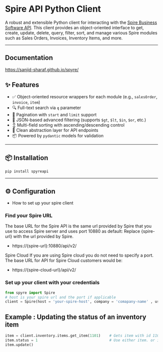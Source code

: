 # Spire API Python Client

A robust and extensible Python client for interacting with the [Spire Business Software API](https://developer.spiresystems.com/reference). This client provides an object-oriented interface to get, create, update, delete, query, filter, sort, and manage various Spire modules such as Sales Orders, Invoices, Inventory Items, and more.

---

## Documentation

https://sanjid-sharaf.github.io/spyre/

## ✨ Features

- ✅ Object-oriented resource wrappers for each module (e.g., `salesOrder`, `invoice`, `item`)
- 🔍 Full-text search via `q` parameter
- 🔁 Pagination with `start` and `limit` support
- 🧾 JSON-based advanced filtering (supports `$gt`, `$lt`, `$in`, `$or`, etc.)
- ↕️ Multi-field sorting with ascending/descending control
- 🔧 Clean abstraction layer for API endpoints
- 📦 Powered by `pydantic` models for validation

---

## 📦 Installation

```bash
pip install spyreapi
```

---

## ⚙️ Configuration

- How to set up your spire client

### Find your Spire URL

The base URL for the Spire API is the same url provided by Spire that you use to access Spire server and uses port 10880 as default:
Replace {spire-url} with the url provided by Spire.

- https://{spire-url}:10880/api/v2/
  
Spire Cloud
If you are using Spire cloud you do not need to specify a port. The base URL for API for Spire Cloud customers would be:

- https://{spire-cloud-url}/api/v2/

### Set up your client with your credentials

```python
from spyre import Spire
# host is your spire url and the port if applicable
client = Spire(host = 'your-spire-host', company = 'comapany-name' , username = 'username' , password = 'password' )

```

## Example : Updating the status of an inventory item 
```python
item = client.inventory.items.get_item(1101)    # Gets item with id 1101
item.status = 1                                 # Use either item. or item.model. . item.model. will bring up all attributes
item.update()
```
